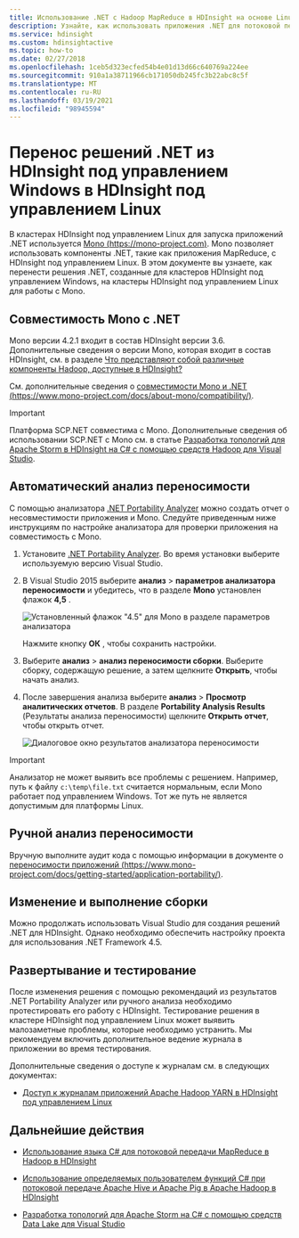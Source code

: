 ```yaml
---
title: Использование .NET с Hadoop MapReduce в HDInsight на основе Linux в Azure
description: Узнайте, как использовать приложения .NET для потоковой передачи MapReduce в HDInsight под управлением Linux.
ms.service: hdinsight
ms.custom: hdinsightactive
ms.topic: how-to
ms.date: 02/27/2018
ms.openlocfilehash: 1ceb5d323ecfed54b4e01d13d66c640769a224ee
ms.sourcegitcommit: 910a1a38711966cb171050db245fc3b22abc8c5f
ms.translationtype: MT
ms.contentlocale: ru-RU
ms.lasthandoff: 03/19/2021
ms.locfileid: "98945594"
---
```

# <a name="migrate-net-solutions-for-windows-based-hdinsight-to-linux-based-hdinsight"></a>Перенос решений .NET из HDInsight под управлением Windows в HDInsight под управлением Linux

В кластерах HDInsight под управлением Linux для запуска приложений .NET используется [Mono (https://mono-project.com)](https://mono-project.com). Mono позволяет использовать компоненты .NET, такие как приложения MapReduce, с HDInsight под управлением Linux. В этом документе вы узнаете, как перенести решения .NET, созданные для кластеров HDInsight под управлением Windows, на кластеры HDInsight под управлением Linux для работы с Mono.

## <a name="mono-compatibility-with-net"></a>Совместимость Mono с .NET

Mono версии 4.2.1 входит в состав HDInsight версии 3.6. Дополнительные сведения о версии Mono, которая входит в состав HDInsight, см. в разделе [Что представляют собой различные компоненты Hadoop, доступные в HDInsight?](hdinsight-component-versioning.md)

См. дополнительные сведения о [совместимости Mono и .NET (https://www.mono-project.com/docs/about-mono/compatibility/)](https://www.mono-project.com/docs/about-mono/compatibility/).

> [!IMPORTANT]  
> Платформа SCP.NET совместима с Mono. Дополнительные сведения об использовании SCP.NET с Mono см. в статье [Разработка топологий для Apache Storm в HDInsight на C# с помощью средств Hadoop для Visual Studio](storm/apache-storm-develop-csharp-visual-studio-topology.md).

## <a name="automated-portability-analysis"></a>Автоматический анализ переносимости

С помощью анализатора [.NET Portability Analyzer](https://marketplace.visualstudio.com/items?itemName=ConnieYau.NETPortabilityAnalyzer) можно создать отчет о несовместимости приложения и Mono. Следуйте приведенным ниже инструкциям по настройке анализатора для проверки приложения на совместимость с Mono.

1. Установите [.NET Portability Analyzer](https://marketplace.visualstudio.com/items?itemName=ConnieYau.NETPortabilityAnalyzer). Во время установки выберите используемую версию Visual Studio.

2. В Visual Studio 2015 выберите __анализ__  >  __параметров анализатора переносимости__ и убедитесь, что в разделе __Mono__ установлен флажок __4,5__ .

    ![Установленный флажок "4.5" для Mono в разделе параметров анализатора](./media/hdinsight-hadoop-migrate-dotnet-to-linux/portability-analyzer-settings.png)

    Нажмите кнопку __ОК__ , чтобы сохранить настройки.

3. Выберите __анализ__  >  __анализ переносимости сборки__. Выберите сборку, содержащую решение, а затем щелкните __Открыть__, чтобы начать анализ.

4. После завершения анализа выберите __анализ__  >  __Просмотр аналитических отчетов__. В разделе __Portability Analysis Results__ (Результаты анализа переносимости) щелкните __Открыть отчет__, чтобы открыть отчет.

    ![Диалоговое окно результатов анализатора переносимости](./media/hdinsight-hadoop-migrate-dotnet-to-linux/portability-analyzer-results.png)

> [!IMPORTANT]  
> Анализатор не может выявить все проблемы с решением. Например, путь к файлу `c:\temp\file.txt` считается нормальным, если Mono работает под управлением Windows. Тот же путь не является допустимым для платформы Linux.

## <a name="manual-portability-analysis"></a>Ручной анализ переносимости

Вручную выполните аудит кода с помощью информации в документе о [переносимости приложений (https://www.mono-project.com/docs/getting-started/application-portability/)](https://www.mono-project.com/docs/getting-started/application-portability/).

## <a name="modify-and-build"></a>Изменение и выполнение сборки

Можно продолжать использовать Visual Studio для создания решений .NET для HDInsight. Однако необходимо обеспечить настройку проекта для использования .NET Framework 4.5.

## <a name="deploy-and-test"></a>Развертывание и тестирование

После изменения решения с помощью рекомендаций из результатов .NET Portability Analyzer или ручного анализа необходимо протестировать его работу с HDInsight. Тестирование решения в кластере HDInsight под управлением Linux может выявить малозаметные проблемы, которые необходимо устранить. Мы рекомендуем включить дополнительное ведение журнала в приложении во время тестирования.

Дополнительные сведения о доступе к журналам см. в следующих документах:

* [Доступ к журналам приложений Apache Hadoop YARN в HDInsight под управлением Linux](hdinsight-hadoop-access-yarn-app-logs-linux.md)

## <a name="next-steps"></a>Дальнейшие действия

* [Использование языка C# для потоковой передачи MapReduce в Hadoop в HDInsight](hadoop/apache-hadoop-dotnet-csharp-mapreduce-streaming.md)

* [Использование определяемых пользователем функций C# при потоковой передаче Apache Hive и Apache Pig в Apache Hadoop в HDInsight](hadoop/apache-hadoop-hive-pig-udf-dotnet-csharp.md)

* [Разработка топологий для Apache Storm на C# с помощью средств Data Lake для Visual Studio](storm/apache-storm-develop-csharp-visual-studio-topology.md)
